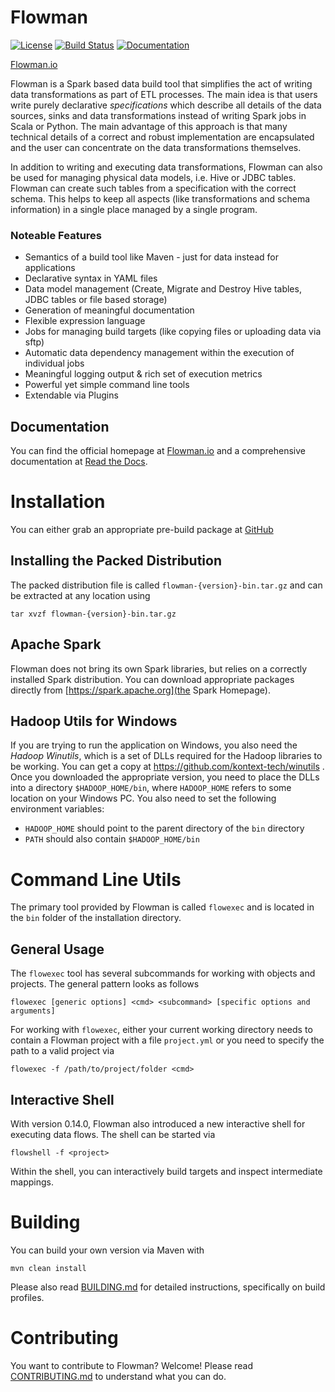 # Flowman

[![License](https://img.shields.io/badge/License-Apache%202.0-blue.svg)](https://opensource.org/licenses/Apache-2.0)
[![Build Status](https://travis-ci.org/dimajix/flowman.svg?branch=develop)](https://travis-ci.org/dimajix/flowman)
[![Documentation](https://readthedocs.org/projects/flowman/badge/?version=latest)](https://flowman.readthedocs.io/en/latest/)

[Flowman.io](https://flowman.io)

Flowman is a Spark based data build tool that simplifies the act of writing data transformations as part of ETL
processes. The main idea is that users write purely declarative *specifications* which describe all details of the
data sources, sinks and data transformations instead of writing Spark jobs in Scala or Python. The main advantage of 
this approach is that many technical details of a correct and robust implementation are encapsulated and the user
can concentrate on the data transformations themselves.

In addition to writing and executing data transformations, Flowman can also be used for managing physical data models, 
i.e. Hive or JDBC tables. Flowman can create such tables from a specification with the correct schema. This helps to 
keep all aspects (like transformations and schema information) in a single place managed by a single program.

### Noteable Features

* Semantics of a build tool like Maven - just for data instead for applications
* Declarative syntax in YAML files
* Data model management (Create, Migrate and Destroy Hive tables, JDBC tables or file based storage)
* Generation of meaningful documentation 
* Flexible expression language
* Jobs for managing build targets (like copying files or uploading data via sftp)
* Automatic data dependency management within the execution of individual jobs
* Meaningful logging output & rich set of execution metrics
* Powerful yet simple command line tools
* Extendable via Plugins


## Documentation

You can find the official homepage at [Flowman.io](https://flowman.io)
 and a comprehensive documentation at [Read the Docs](https://flowman.readthedocs.io/en/latest/). 


# Installation

You can either grab an appropriate pre-build package at [GitHub](https://github.com/dimajix/flowman/releases) 

## Installing the Packed Distribution 

The packed distribution file is called `flowman-{version}-bin.tar.gz` and can be extracted at any 
location using
```shell
tar xvzf flowman-{version}-bin.tar.gz
```

## Apache Spark

Flowman does not bring its own Spark libraries, but relies on a correctly installed Spark distribution. You can 
download appropriate packages directly from [https://spark.apache.org](the Spark Homepage). 

## Hadoop Utils for Windows

If you are trying to run the application on Windows, you also need the *Hadoop Winutils*, which is a set of
DLLs required for the Hadoop libraries to be working. You can get a copy at https://github.com/kontext-tech/winutils .
Once you downloaded the appropriate version, you need to place the DLLs into a directory `$HADOOP_HOME/bin`, where
`HADOOP_HOME` refers to some location on your Windows PC. You also need to set the following environment variables:
* `HADOOP_HOME` should point to the parent directory of the `bin` directory
* `PATH` should also contain `$HADOOP_HOME/bin`


# Command Line Utils

The primary tool provided by Flowman is called `flowexec` and is located in the `bin` folder of the 
installation directory.

## General Usage

The `flowexec` tool has several subcommands for working with objects and projects. The general pattern 
looks as follows
```shell
flowexec [generic options] <cmd> <subcommand> [specific options and arguments]
```

For working with `flowexec`, either your current working directory needs to contain a Flowman
project with a file `project.yml` or you need to specify the path to a valid project via
```shell
flowexec -f /path/to/project/folder <cmd>
```
    
## Interactive Shell

With version 0.14.0, Flowman also introduced a new interactive shell for executing data flows. The shell can be
started via
```shell
flowshell -f <project>
```
    
Within the shell, you can interactively build targets and inspect intermediate mappings.


# Building

You can build your own version via Maven with
```shell
mvn clean install
```
Please also read [BUILDING.md](BUILDING.md) for detailed instructions, specifically on build profiles.


# Contributing

You want to contribute to Flowman? Welcome! Please read [CONTRIBUTING.md](CONTRIBUTING.md) to understand what you can 
do.
